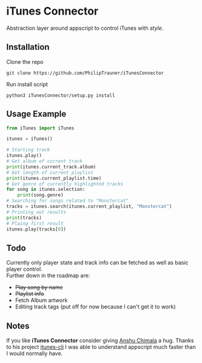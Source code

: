 # iTunes Connector
Abstraction layer around appscript to control iTunes with *style*.

## Installation
Clone the repo
```
git clone https://github.com/PhilipTrauner/iTunesConnector
```

Run install script
```
python3 iTunesConnector/setup.py install
```

## Usage Example
```python
from iTunes import iTunes

itunes = iTunes()

# Starting track
itunes.play()
# Get album of current track
print(itunes.current_track.album)
# Get length of current playlist
print(itunes.current_playlist.time)
# Get genre of currently highlighted tracks
for song in itunes.selection:
	print(song.genre)
# Searching for songs related to "Monstercat"
tracks = itunes.search(itunes.current_playlist, "Monstercat")
# Printing out results
print(tracks)
# Plaing first result
itunes.play(tracks[0])
```


## Todo
Currently only player state and track info can be fetched as well as basic player control.  
Further down in the roadmap are: 

* ~~Play song by name~~
* ~~Playlist info~~
* Fetch Album artwork 
* Editing track tags (put off for now because I can't get it to work)

## Notes
If you like **iTunes Connector** consider giving [Anshu Chimala](https://github.com/achimala) a hug.
Thanks to his project [itunes-cli](https://github.com/achimala/itunes-cli) I was able to understand appscript much faster than I would normally have.

